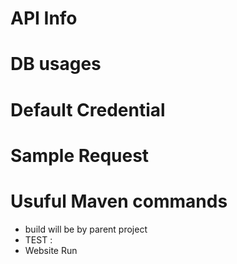 # API Info 

# DB usages 

# Default Credential 

# Sample Request

# Usuful Maven commands 
- build will be by parent project
- TEST : 
- Website Run
